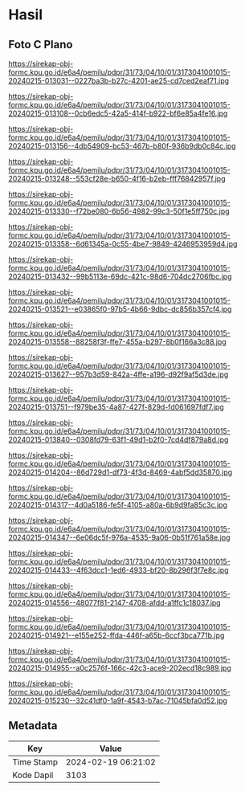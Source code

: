 # Hasil

## Foto C Plano

https://sirekap-obj-formc.kpu.go.id/e6a4/pemilu/pdpr/31/73/04/10/01/3173041001015-20240215-013031--0227ba3b-b27c-4201-ae25-cd7ced2eaf71.jpg

https://sirekap-obj-formc.kpu.go.id/e6a4/pemilu/pdpr/31/73/04/10/01/3173041001015-20240215-013108--0cb6edc5-42a5-414f-b922-bf6e85a4fe16.jpg

https://sirekap-obj-formc.kpu.go.id/e6a4/pemilu/pdpr/31/73/04/10/01/3173041001015-20240215-013156--4db54909-bc53-467b-b80f-936b9db0c84c.jpg

https://sirekap-obj-formc.kpu.go.id/e6a4/pemilu/pdpr/31/73/04/10/01/3173041001015-20240215-013248--553cf28e-b650-4f16-b2eb-fff76842957f.jpg

https://sirekap-obj-formc.kpu.go.id/e6a4/pemilu/pdpr/31/73/04/10/01/3173041001015-20240215-013330--f72be080-6b56-4982-99c3-50f1e5ff750c.jpg

https://sirekap-obj-formc.kpu.go.id/e6a4/pemilu/pdpr/31/73/04/10/01/3173041001015-20240215-013358--6d61345a-0c55-4be7-9849-4246953959d4.jpg

https://sirekap-obj-formc.kpu.go.id/e6a4/pemilu/pdpr/31/73/04/10/01/3173041001015-20240215-013432--99b5113e-69dc-421c-98d6-704dc2706fbc.jpg

https://sirekap-obj-formc.kpu.go.id/e6a4/pemilu/pdpr/31/73/04/10/01/3173041001015-20240215-013521--e03865f0-97b5-4b66-9dbc-dc856b357cf4.jpg

https://sirekap-obj-formc.kpu.go.id/e6a4/pemilu/pdpr/31/73/04/10/01/3173041001015-20240215-013558--88258f3f-ffe7-455a-b297-8b0f166a3c88.jpg

https://sirekap-obj-formc.kpu.go.id/e6a4/pemilu/pdpr/31/73/04/10/01/3173041001015-20240215-013627--957b3d59-842a-4ffe-a196-d92f9af5d3de.jpg

https://sirekap-obj-formc.kpu.go.id/e6a4/pemilu/pdpr/31/73/04/10/01/3173041001015-20240215-013751--f979be35-4a87-427f-829d-fd061697fdf7.jpg

https://sirekap-obj-formc.kpu.go.id/e6a4/pemilu/pdpr/31/73/04/10/01/3173041001015-20240215-013840--0308fd79-63f1-49d1-b2f0-7cd4df879a8d.jpg

https://sirekap-obj-formc.kpu.go.id/e6a4/pemilu/pdpr/31/73/04/10/01/3173041001015-20240215-014204--86d729d1-df73-4f3d-8469-4abf5dd35870.jpg

https://sirekap-obj-formc.kpu.go.id/e6a4/pemilu/pdpr/31/73/04/10/01/3173041001015-20240215-014317--4d0a5186-fe5f-4105-a80a-6b9d9fa85c3c.jpg

https://sirekap-obj-formc.kpu.go.id/e6a4/pemilu/pdpr/31/73/04/10/01/3173041001015-20240215-014347--6e06dc5f-976a-4535-9a06-0b51f761a58e.jpg

https://sirekap-obj-formc.kpu.go.id/e6a4/pemilu/pdpr/31/73/04/10/01/3173041001015-20240215-014433--4f63dcc1-1ed6-4933-bf20-8b296f3f7e8c.jpg

https://sirekap-obj-formc.kpu.go.id/e6a4/pemilu/pdpr/31/73/04/10/01/3173041001015-20240215-014556--48077f81-2147-4708-afdd-a1ffc1c18037.jpg

https://sirekap-obj-formc.kpu.go.id/e6a4/pemilu/pdpr/31/73/04/10/01/3173041001015-20240215-014921--e155e252-ffda-446f-a65b-6ccf3bca771b.jpg

https://sirekap-obj-formc.kpu.go.id/e6a4/pemilu/pdpr/31/73/04/10/01/3173041001015-20240215-014955--a0c2576f-166c-42c3-ace9-202ecd18c989.jpg

https://sirekap-obj-formc.kpu.go.id/e6a4/pemilu/pdpr/31/73/04/10/01/3173041001015-20240215-015230--32c41df0-1a9f-4543-b7ac-71045bfa0d52.jpg


## Metadata

| Key        | Value               |
| ---------- | ------------------- |
| Time Stamp | 2024-02-19 06:21:02 |
| Kode Dapil | 3103                |



